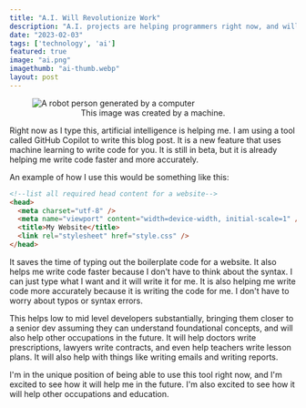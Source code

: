 ```yaml
---
title: "A.I. Will Revolutionize Work"
description: "A.I. projects are helping programmers right now, and will be helping other occupations soon."
date: "2023-02-03"
tags: ['technology', 'ai']
featured: true
image: "ai.png"
imagethumb: "ai-thumb.webp"
layout: post
---
```


<figure>
  <img
  style="display:block; margin: 0 auto;"
    src="{{site.url}}/assets/images/blog/ai.png"
    alt="A robot person generated by a computer"
  />
  <figcaption style="text-align:center">
    This image was created by a machine.
  </figcaption>
</figure>



Right now as I type this, artificial intelligence is helping me. I am using a tool called GitHub Copilot to write this blog post. It is a new feature that uses machine learning to write code for you. It is still in beta, but it is already helping me write code faster and more accurately.

An example of how I use this would be something like this:

```html
<!--list all required head content for a website-->
<head>
  <meta charset="utf-8" />
  <meta name="viewport" content="width=device-width, initial-scale=1" />
  <title>My Website</title>
  <link rel="stylesheet" href="style.css" />
</head>
```

It saves the time of typing out the boilerplate code for a website. It also helps me write code faster because I don't have to think about the syntax. I can just type what I want and it will write it for me. It is also helping me write code more accurately because it is writing the code for me. I don't have to worry about typos or syntax errors.

This helps low to mid level developers substantially, bringing them closer to a senior dev assuming they can understand foundational concepts, and will also help other occupations in the future. It will help doctors write prescriptions, lawyers write contracts, and even help teachers write lesson plans. It will also help with things like writing emails and writing reports. 

I'm in the unique position of being able to use this tool right now, and I'm excited to see how it will help me in the future. I'm also excited to see how it will help other occupations and education.
